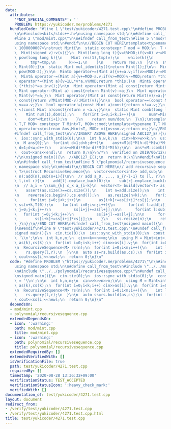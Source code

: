 ```yaml
---
data:
  attributes:
    '*NOT_SPECIAL_COMMENTS*': ''
    PROBLEM: https://yukicoder.me/problems/4271
  bundledCode: "#line 1 \"test/yukicoder/4271.test.cpp\"\n#define PROBLEM \"https://yukicoder.me/problems/4271\"\
    \n\n#include<bits/stdc++.h>\nusing namespace std;\n\n#define call_from_test\n\
    #line 2 \"mod/mint.cpp\"\n\n#ifndef call_from_test\n#line 5 \"mod/mint.cpp\"\n\
    using namespace std;\n#endif\n\n//BEGIN CUT HERE\ntemplate<typename T,T MOD =\
    \ 1000000007>\nstruct Mint{\n  static constexpr T mod = MOD;\n  T v;\n  Mint():v(0){}\n\
    \  Mint(signed v):v(v){}\n  Mint(long long t){v=t%MOD;if(v<0) v+=MOD;}\n\n  Mint\
    \ pow(long long k){\n    Mint res(1),tmp(v);\n    while(k){\n      if(k&1) res*=tmp;\n\
    \      tmp*=tmp;\n      k>>=1;\n    }\n    return res;\n  }\n\n  static Mint add_identity(){return\
    \ Mint(0);}\n  static Mint mul_identity(){return Mint(1);}\n\n  Mint inv(){return\
    \ pow(MOD-2);}\n\n  Mint& operator+=(Mint a){v+=a.v;if(v>=MOD)v-=MOD;return *this;}\n\
    \  Mint& operator-=(Mint a){v+=MOD-a.v;if(v>=MOD)v-=MOD;return *this;}\n  Mint&\
    \ operator*=(Mint a){v=1LL*v*a.v%MOD;return *this;}\n  Mint& operator/=(Mint a){return\
    \ (*this)*=a.inv();}\n\n  Mint operator+(Mint a) const{return Mint(v)+=a;}\n \
    \ Mint operator-(Mint a) const{return Mint(v)-=a;}\n  Mint operator*(Mint a) const{return\
    \ Mint(v)*=a;}\n  Mint operator/(Mint a) const{return Mint(v)/=a;}\n\n  Mint operator-()\
    \ const{return v?Mint(MOD-v):Mint(v);}\n\n  bool operator==(const Mint a)const{return\
    \ v==a.v;}\n  bool operator!=(const Mint a)const{return v!=a.v;}\n  bool operator\
    \ <(const Mint a)const{return v <a.v;}\n\n  static Mint comb(long long n,int k){\n\
    \    Mint num(1),dom(1);\n    for(int i=0;i<k;i++){\n      num*=Mint(n-i);\n \
    \     dom*=Mint(i+1);\n    }\n    return num/dom;\n  }\n};\ntemplate<typename\
    \ T,T MOD> constexpr T Mint<T, MOD>::mod;\ntemplate<typename T,T MOD>\nostream&\
    \ operator<<(ostream &os,Mint<T, MOD> m){os<<m.v;return os;}\n//END CUT HERE\n\
    #ifndef call_from_test\n\n//INSERT ABOVE HERE\nsigned ABC127_E(){\n  cin.tie(0);\n\
    \  ios::sync_with_stdio(0);\n\n  int h,w,k;\n  cin>>h>>w>>k;\n  using M = Mint<int>;\n\
    \n  M ans{0};\n  for(int d=1;d<h;d++)\n    ans+=M(d)*M(h-d)*M(w)*M(w);\n\n  for(int\
    \ d=1;d<w;d++)\n    ans+=M(d)*M(w-d)*M(h)*M(h);\n\n  ans*=M::comb(h*w-2,k-2);\n\
    \  cout<<ans<<endl;\n  return 0;\n}\n/*\n  verified on 2019/06/12\n  https://atcoder.jp/contests/abc127/tasks/abc127_e\n\
    */\n\nsigned main(){\n  //ABC127_E();\n  return 0;\n}\n#endif\n#line 2 \"polynomial/recursivesequence.cpp\"\
    \n\n#ifndef call_from_test\n#line 5 \"polynomial/recursivesequence.cpp\"\nusing\
    \ namespace std;\n\n#endif\n//BEGIN CUT HERE\n// add recursive sequence\ntemplate<typename\
    \ T>\nstruct RecursiveSequence{\n  vector<vector<int>> add,sub;\n  RecursiveSequence(int\
    \ n):add(n),sub(n+1){}\n\n  // add a_0, ..., a_{r-l-1} to [l, r)\n  void query(int\
    \ l,int r){\n    add[l].emplace_back(0);\n    sub[r].emplace_back(r-l);\n  }\n\
    \n  // a_i = \\sum_{k} c_k a_{i-k}\n  vector<T> build(vector<T> as,vector<T> cs){\n\
    \    assert(as.size()==cs.size());\n    int n=add.size();\n    int k=as.size();\n\
    \n    reverse(cs.begin(),cs.end());\n    as.resize(n+k);\n    for(int i=0;i<n;i++)\n\
    \      for(int j=0;j<k;j++)\n        as[i+k]+=as[i+j]*cs[j];\n\n    vector<T>\
    \ ss(n+k,T(0));\n    for(int i=0;i<n;i++){\n      for(int l:add[i])\n        for(int\
    \ j=0;j<k;j++)\n          ss[i+j]+=as[l+j];\n\n      for(int l:sub[i])\n     \
    \   for(int j=0;j<k;j++)\n          ss[i+j]-=as[l+j];\n\n      for(int j=0;j<k;j++)\n\
    \        ss[i+k]+=ss[i+j]*cs[j];\n    }\n    ss.resize(n);\n    return ss;\n \
    \ }\n};\n//END CUT HERE\n#ifndef call_from_test\nsigned main(){\n  return 0;\n\
    }\n#endif\n#line 9 \"test/yukicoder/4271.test.cpp\"\n#undef call_from_test\n\n\
    signed main(){\n  cin.tie(0);\n  ios::sync_with_stdio(0);\n  const char newl =\
    \ '\\n';\n\n  int k,n,m;\n  cin>>k>>n>>m;\n\n  using M = Mint<int>;\n  vector<M>\
    \ as(k),cs(k);\n  for(int i=0;i<k;i++) cin>>as[i].v;\n  for(int i=0;i<k;i++) cin>>cs[i].v;\n\
    \n  RecursiveSequence<M> rs(n);\n  for(int i=0;i<m;i++){\n    int l,r;\n    cin>>l>>r;\n\
    \    rs.query(l,r);\n  }\n\n  auto ss=rs.build(as,cs);\n  for(int i=0;i<n;i++)\
    \ cout<<ss[i]<<newl;\n  return 0;\n}\n"
  code: "#define PROBLEM \"https://yukicoder.me/problems/4271\"\n\n#include<bits/stdc++.h>\n\
    using namespace std;\n\n#define call_from_test\n#include \"../../mod/mint.cpp\"\
    \n#include \"../../polynomial/recursivesequence.cpp\"\n#undef call_from_test\n\
    \nsigned main(){\n  cin.tie(0);\n  ios::sync_with_stdio(0);\n  const char newl\
    \ = '\\n';\n\n  int k,n,m;\n  cin>>k>>n>>m;\n\n  using M = Mint<int>;\n  vector<M>\
    \ as(k),cs(k);\n  for(int i=0;i<k;i++) cin>>as[i].v;\n  for(int i=0;i<k;i++) cin>>cs[i].v;\n\
    \n  RecursiveSequence<M> rs(n);\n  for(int i=0;i<m;i++){\n    int l,r;\n    cin>>l>>r;\n\
    \    rs.query(l,r);\n  }\n\n  auto ss=rs.build(as,cs);\n  for(int i=0;i<n;i++)\
    \ cout<<ss[i]<<newl;\n  return 0;\n}\n"
  dependsOn:
  - mod/mint.cpp
  - polynomial/recursivesequence.cpp
  extendedDependsOn:
  - icon: ':warning:'
    path: mod/mint.cpp
    title: mod/mint.cpp
  - icon: ':warning:'
    path: polynomial/recursivesequence.cpp
    title: polynomial/recursivesequence.cpp
  extendedRequiredBy: []
  extendedVerifiedWith: []
  isVerificationFile: true
  path: test/yukicoder/4271.test.cpp
  requiredBy: []
  timestamp: '2020-08-28 13:36:32+09:00'
  verificationStatus: TEST_ACCEPTED
  verificationStatusIcon: ':heavy_check_mark:'
  verifiedWith: []
documentation_of: test/yukicoder/4271.test.cpp
layout: document
redirect_from:
- /verify/test/yukicoder/4271.test.cpp
- /verify/test/yukicoder/4271.test.cpp.html
title: test/yukicoder/4271.test.cpp
---
```

